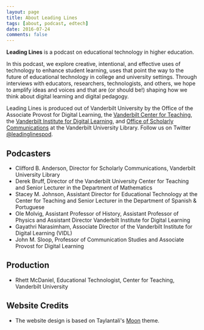 ```yaml
---
layout: page
title: About Leading Lines
tags: [about, podcast, edtech]
date: 2016-07-24
comments: false
---
```


<b>Leading Lines</b> is a podcast on educational technology in higher education.

In this podcast, we explore creative, intentional, and effective uses of technology to enhance student learning, uses that point the way to the future of educational technology in college and university settings. Through interviews with educators, researchers, technologists, and others, we hope to amplify ideas and voices and that are (or should be!) shaping how we think about digital learning and digital pedagogy.

Leading Lines is produced out of Vanderbilt University by the Office of the Associate Provost for Digital Learning, the [Vanderbilt Center for Teaching](https://cft.vanderbilt.edu/), the [Vanderbilt Institute for Digital Learning](http://www.vanderbilt.edu/vidl/), and [Office of Scholarly Communications](http://www.library.vanderbilt.edu/scholarly/) at the Vanderbilt University Library. Follow us on Twitter [@leadinglinespod](http://twitter.com/leadinglinespod).

## Podcasters

* Clifford B. Anderson, Director for Scholarly Communications, Vanderbilt University Library
* Derek Bruff, Director of the Vanderbilt University Center for Teaching and Senior Lecturer in the Department of Mathematics
* Stacey M. Johnson, Assistant Director for Educational Technology at the Center for Teaching and Senior Lecturer in the Department of Spanish & Portuguese
* Ole Molvig, Assistant Professor of History, Assistant Professor of Physics and Assistant Director Vanderbilt Institute for Digital Learning
* Gayathri Narasimham, Associate Director of the Vanderbilt Institute for Digital Learning (VIDL)
* John M. Sloop, Professor of Communication Studies and Associate Provost for Digital Learning

## Production

* Rhett McDaniel, Educational Technologist, Center for Teaching, Vanderbilt University

## Website Credits

* The website design is based on Taylantali's [Moon](https://github.com/TaylanTatli/Moon) theme.
